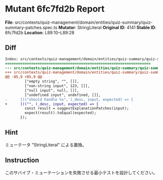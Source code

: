 # Mutant 6fc7fd2b Report

**File**: src/contexts/quiz-management/domain/entities/quiz-summary/quiz-summary-patches.spec.ts
**Mutator**: StringLiteral
**Original ID**: 4141
**Stable ID**: 6fc7fd2b
**Location**: L89:10–L89:28

## Diff

```diff
Index: src/contexts/quiz-management/domain/entities/quiz-summary/quiz-summary-patches.spec.ts
===================================================================
--- src/contexts/quiz-management/domain/entities/quiz-summary/quiz-summary-patches.spec.ts	original
+++ src/contexts/quiz-management/domain/entities/quiz-summary/quiz-summary-patches.spec.ts	mutated #4141
@@ -85,9 +85,9 @@
         ["empty string", "", []],
         ["non-string input", 123, []],
         ["null input", null, []],
         ["undefined input", undefined, []],
-      ])("should handle %s", (_desc, input, expected) => {
+      ])("", (_desc, input, expected) => {
         const result = suggestExplanationPatches(input);
         expect(result).toEqual(expected);
       });
```

## Hint

ミューテータ "StringLiteral" による置換。

## Instruction

このサバイブ・ミューテーションを失敗させる最小テストを設計してください。
